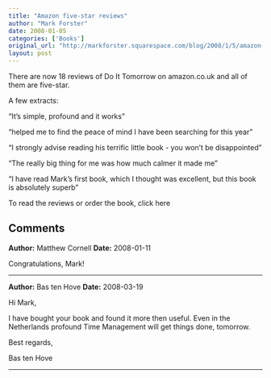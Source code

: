 ```yaml
---
title: "Amazon five-star reviews"
author: "Mark Forster"
date: 2008-01-05
categories: ['Books']
original_url: "http://markforster.squarespace.com/blog/2008/1/5/amazon-five-star-reviews.html"
layout: post
---
```


There are now 18 reviews of Do It Tomorrow on amazon.co.uk and all of them are five-star.

A few extracts:

“It’s simple, profound and it works”

“helped me to find the peace of mind I have been searching for this year”

“I strongly advise reading his terrific little book - you won’t be disappointed”

“The really big thing for me was how much calmer it made me”

“I have read Mark’s first book, which I thought was excellent, but this book is absolutely superb”

To read the reviews or order the book, click here

## Comments

**Author:** Matthew Cornell
**Date:** 2008-01-11

Congratulations, Mark!

---

**Author:** Bas ten Hove
**Date:** 2008-03-19

Hi Mark,  
  
I have bought your book and found it more then useful. Even in the Netherlands profound Time Management will get things done, tomorrow.  
  
Best regards,  
  
Bas ten Hove

---
